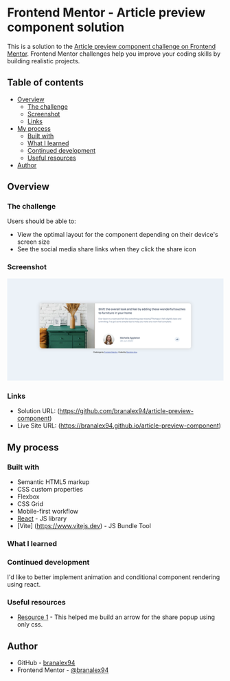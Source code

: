 # Frontend Mentor - Article preview component solution

This is a solution to the [Article preview component challenge on Frontend Mentor](https://www.frontendmentor.io/challenges/article-preview-component-dYBN_pYFT). Frontend Mentor challenges help you improve your coding skills by building realistic projects.

## Table of contents

- [Overview](#overview)
  - [The challenge](#the-challenge)
  - [Screenshot](#screenshot)
  - [Links](#links)
- [My process](#my-process)
  - [Built with](#built-with)
  - [What I learned](#what-i-learned)
  - [Continued development](#continued-development)
  - [Useful resources](#useful-resources)
- [Author](#author)

## Overview

### The challenge

Users should be able to:

- View the optimal layout for the component depending on their device's screen size
- See the social media share links when they click the share icon

### Screenshot

![](./article-preview-finished-challenge.png)

### Links

- Solution URL: (https://github.com/branalex94/article-preview-component)
- Live Site URL: (https://branalex94.github.io/article-preview-component)

## My process

### Built with

- Semantic HTML5 markup
- CSS custom properties
- Flexbox
- CSS Grid
- Mobile-first workflow
- [React](https://reactjs.org/) - JS library
- [Vite] (https://www.vitejs.dev) - JS Bundle Tool

### What I learned

### Continued development

I'd like to better implement animation and conditional component rendering using react.

### Useful resources

- [Resource 1](https://css-tricks.com/snippets/css/css-triangle/) - This helped me build an arrow for the share popup using only css.

## Author

- GitHub - [branalex94](https://github.com/branalex94)
- Frontend Mentor - [@branalex94](https://www.frontendmentor.io/profile/branalex94)
